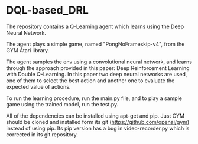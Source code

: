 # DQL-based_DRL
The repository contains a Q-Learning agent which learns using the Deep Neural Network. 

The agent plays a simple game, named "PongNoFrameskip-v4", from the GYM Atari library.

The agent samples the env using a convolutional neural network, and learns through the approach provided in this paper: Deep Reinforcement Learning with Double Q-Learning. In this paper two deep neural networks are used, one of them to select the best action and another one to evaluate the expected value of actions.

To run the learning procedure, run the main.py file, and to play a sample game using the trained model, run the test.py.

All of the dependencies can be installed using apt-get and pip. Just GYM should be cloned and installed form its git (https://github.com/openai/gym) instead of using pip. Its pip version has a bug in video-recorder.py which is corrected in its git repository. 
